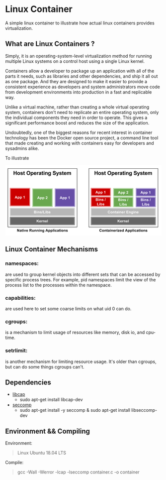# Linux Container

A simple linux container to illustrate how actual linux containers provides virtualization.

## What are Linux Containers ?

Simply, it is an operating-system-level virtualization method for running multiple Linux systems on a control host using a single Linux kernel.

Containers allow a developer to package up an application with all of the parts it needs, such as libraries and other dependencies, and ship it all out as one package. And they are designed to make it easier to provide a consistent experience as developers and system administrators move code from development environments into production in a fast and replicable way.

Unlike a virtual machine, rather than creating a whole virtual operating system, containers don't need to replicate an entire operating system, only the individual components they need in order to operate. This gives a significant performance boost and reduces the size of the application.

Undoubtedly, one of the biggest reasons for recent interest in container technology has been the Docker open source project, a command line tool that made creating and working with containers easy for developers and sysadmins alike.

To illustrate

![container](contained.png)

## Linux Container Mechanisms

<h3>namespaces:</h3> are used to group kernel objects into different sets that can be accessed by specific process trees. For example, pid namespaces limit the view of the process list to the processes within the namespace.

<h3>capabilities:</h3> are used here to set some coarse limits on what uid 0 can do.

<h3>cgroups:</h3> is a mechanism to limit usage of resources like memory, disk io, and cpu-time.

<h3>setrlimit:</h3> is another mechanism for limiting resource usage. It's older than cgroups, but can do some things cgroups can't.

## Dependencies

* [libcap](https://man7.org/linux/man-pages/man3/libcap.3.html)
  * sudo apt-get install libcap-dev
* [seccomp](https://man7.org/linux/man-pages/man2/seccomp.2.html)
  * sudo apt-get install -y seccomp & sudo apt-get install libseccomp-dev

## Environment && Compiling

Environment:

> Linux Ubuntu 18.04 LTS

Compile:

> gcc -Wall -Werror -lcap -lseccomp container.c -o container
